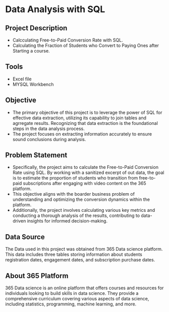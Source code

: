 # Data Analysis with SQL

## Project Description
- Calcculating Free-to-Paid Conversion Rate with SQL.
- Calculating the Fraction of Students who Convert to Paying Ones after Starting a course.

## Tools
- Excel file
- MYSQL Workbench

## Objective 
- The primary objective of this project is to leverage the power of SQL for effective data extraction, utilizing its capability to join tables and agrregate results. Recognizing that data extraction is the foundational steps in the data analysis process.
- The project focuses on extracting information accurately to ensure sound conclusions during analysis.

## Problem Statement 
- Specifically, the project aims to calculate the Free-to-Paid Conversion Rate using SQL. By working with a sanitized excerpt of out data, the goal is to estimate the proportion of students who transition from free-to-paid subscriptions after engaging with video content on the 365 platform.
- This objective aligns with the boarder business problem of understanding and optimizing the conversion dynamics within the platform.
- Additionally, the project involves calculating various key metrics and conducting a thorough analysis of the results, contributing to data-driven insights for informed decision-making.

## Data Source 
The Data used in this project was obtained from 365 Data science platform. This data includes three tables storing information about students registration dates, engagement dates, and subscription purchase dates.

## About 365 Platform
365 Data science is an online platform that offers courses and resources for individuals looking to build skills in data science. They provide a comprehensive curriculum covering various aspects of data science, including statistics, programming, machine learning, and more.

